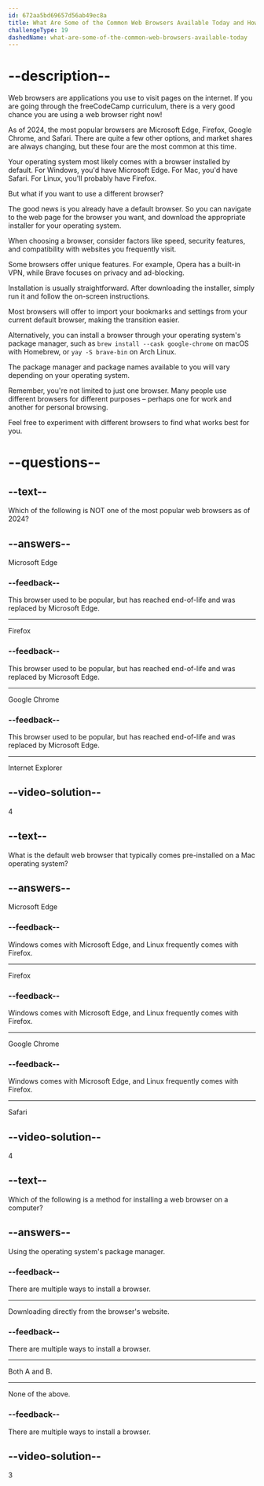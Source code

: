 ```yaml
---
id: 672aa5bd69657d56ab49ec8a
title: What Are Some of the Common Web Browsers Available Today and How Do You Install One?
challengeType: 19
dashedName: what-are-some-of-the-common-web-browsers-available-today
---
```


# --description--

Web browsers are applications you use to visit pages on the internet. If you are going through the freeCodeCamp curriculum, there is a very good chance you are using a web browser right now!

As of 2024, the most popular browsers are Microsoft Edge, Firefox, Google Chrome, and Safari. There are quite a few other options, and market shares are always changing, but these four are the most common at this time.

Your operating system most likely comes with a browser installed by default. For Windows, you'd have Microsoft Edge. For Mac, you'd have Safari. For Linux, you'll probably have Firefox.

But what if you want to use a different browser?

The good news is you already have a default browser. So you can navigate to the web page for the browser you want, and download the appropriate installer for your operating system.

When choosing a browser, consider factors like speed, security features, and compatibility with websites you frequently visit.

Some browsers offer unique features. For example, Opera has a built-in VPN, while Brave focuses on privacy and ad-blocking.

Installation is usually straightforward. After downloading the installer, simply run it and follow the on-screen instructions.

Most browsers will offer to import your bookmarks and settings from your current default browser, making the transition easier.

Alternatively, you can install a browser through your operating system's package manager, such as `brew install --cask google-chrome` on macOS with Homebrew, or `yay -S brave-bin` on Arch Linux.

The package manager and package names available to you will vary depending on your operating system.

Remember, you're not limited to just one browser. Many people use different browsers for different purposes – perhaps one for work and another for personal browsing.

Feel free to experiment with different browsers to find what works best for you.

# --questions--

## --text--

Which of the following is NOT one of the most popular web browsers as of 2024?

## --answers--

Microsoft Edge

### --feedback--

This browser used to be popular, but has reached end-of-life and was replaced by Microsoft Edge.

---

Firefox

### --feedback--

This browser used to be popular, but has reached end-of-life and was replaced by Microsoft Edge.

---

Google Chrome

### --feedback--

This browser used to be popular, but has reached end-of-life and was replaced by Microsoft Edge.

---

Internet Explorer

## --video-solution--

4

## --text--

What is the default web browser that typically comes pre-installed on a Mac operating system?

## --answers--

Microsoft Edge

### --feedback--

Windows comes with Microsoft Edge, and Linux frequently comes with Firefox.

---

Firefox

### --feedback--

Windows comes with Microsoft Edge, and Linux frequently comes with Firefox.

---

Google Chrome

### --feedback--

Windows comes with Microsoft Edge, and Linux frequently comes with Firefox.

---

Safari

## --video-solution--

4

## --text--

Which of the following is a method for installing a web browser on a computer?

## --answers--

Using the operating system's package manager.

### --feedback--

There are multiple ways to install a browser.

---

Downloading directly from the browser's website.

### --feedback--

There are multiple ways to install a browser.

---

Both A and B.

---

None of the above.

### --feedback--

There are multiple ways to install a browser.

## --video-solution--

3

